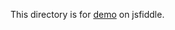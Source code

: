 This directory is for [demo][DEMO] on jsfiddle.

[DEMO]: http://jsfiddle.net/gh/get/jquery/1.10.1/tokkonopapa/jQuery-parseData/tree/master/Demo/
